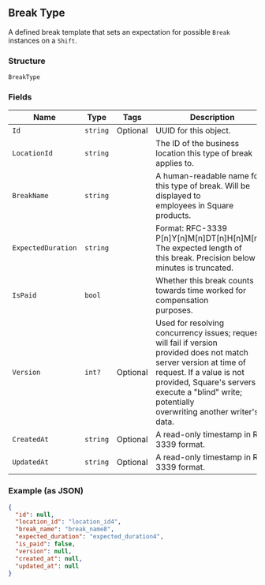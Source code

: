 ## Break Type

A defined break template that sets an expectation for possible `Break` 
instances on a `Shift`.

### Structure

`BreakType`

### Fields

| Name | Type | Tags | Description |
|  --- | --- | --- | --- |
| `Id` | `string` | Optional | UUID for this object. |
| `LocationId` | `string` |  | The ID of the business location this type of break applies to. |
| `BreakName` | `string` |  | A human-readable name for this type of break. Will be displayed to<br>employees in Square products. |
| `ExpectedDuration` | `string` |  | Format: RFC-3339 P[n]Y[n]M[n]DT[n]H[n]M[n]S. The expected length of<br>this break. Precision below minutes is truncated. |
| `IsPaid` | `bool` |  | Whether this break counts towards time worked for compensation<br>purposes. |
| `Version` | `int?` | Optional | Used for resolving concurrency issues; request will fail if version<br>provided does not match server version at time of request. If a value is not<br>provided, Square's servers execute a "blind" write; potentially <br>overwriting another writer's data. |
| `CreatedAt` | `string` | Optional | A read-only timestamp in RFC 3339 format. |
| `UpdatedAt` | `string` | Optional | A read-only timestamp in RFC 3339 format. |

### Example (as JSON)

```json
{
  "id": null,
  "location_id": "location_id4",
  "break_name": "break_name8",
  "expected_duration": "expected_duration4",
  "is_paid": false,
  "version": null,
  "created_at": null,
  "updated_at": null
}
```

